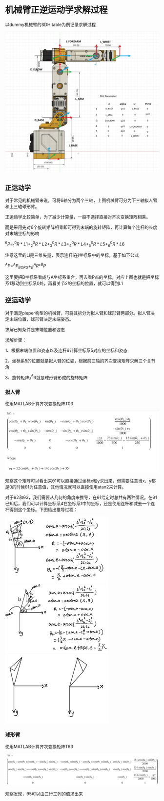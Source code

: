 # 机械臂正逆运动学求解过程

以dummy机械臂的SDH table为例记录求解过程

<img src="6轴机械臂正逆运动学求解过程.assets/dummy_frame_and_DH.jpg" alt="dummy_frame_and_DH" style="zoom: 50%;" />

## 正运动学

对于常见的机械臂来说，可将6轴分为两个三轴，上图机械臂可分为下三轴拟人臂和上三轴球形臂。

正运动学比较简单，为了减少计算量，一般不选择直接对齐次变换矩阵相乘。

而是采用先对6个旋转矩阵相乘即可得到末端的旋转矩阵，再计算每个连杆的长度对末端坐标的影响

$^6P = ^0_1R*L1+^0_2R*L2+^0_3R*L3+^0_4R*L4+^0_5R*L5+^0_6R*L6$

注意这里的Li是三维矢量，表示连杆i在i坐标系中的坐标，基于如下公式

$^AP = ^AP_{BORG}+^A_BR*^BP$

这里要把B坐标系看成与A坐标系重合，再去看P点的坐标，对应上图也就是把坐标系1移动到坐标系0处，再看关节2的坐标的位置，就可以得到L1

## 逆运动学

对于满足pieper构型的机械臂，可将其拆分为拟人臂和球形臂两部分。拟人臂决定末端位置，球形臂决定末端姿态。

求解已知条件是末端位置和姿态

求解步骤：

1、根据末端位置和姿态以及连杆6计算坐标系5对应的坐标和姿态

2、坐标系5的位置就是拟人臂的位姿，根据前三轴的齐次变换矩阵求解三个关节角

3、旋转矩阵$^6_3$R就是球形臂形成的旋转矩阵

### 拟人臂

使用MATLAB计算齐次变换矩阵T03

<img src="6轴机械臂正逆运动学求解过程.assets/image-20241222132841048.png" alt="image-20241222132841048" style="zoom: 67%;" />

观察这个矩阵可以看出来θ1可以直接通过坐标x和y求出来，但需要注意当x、y都是0的时候θ1为任意值，其他情况就可以直接使用atan2来计算。

对于θ2和θ3，我们需要从几何的角度来推导，在θ1给定时总共有两种情况。在θ1已知后，我们可以计算坐标系4在坐标系1中的坐标，还是使用连杆和减去一个连杆得到这个坐标。下图给出推导过程：

<img src="6轴机械臂正逆运动学求解过程.assets/QQ图片20241222154918.jpg" alt="QQ图片20241222154918" style="zoom: 33%;" />

<img src="6轴机械臂正逆运动学求解过程.assets/QQ图片20241222154937.jpg" alt="QQ图片20241222154937" style="zoom: 33%;" />

<img src="6轴机械臂正逆运动学求解过程.assets/QQ图片20241222154931.jpg" alt="QQ图片20241222154931" style="zoom:33%;" />

### 球形臂

使用MATLAB计算齐次变换矩阵T63

![image-20241222160346459](6轴机械臂正逆运动学求解过程.assets/image-20241222160346459.png)

观察发现，θ5可以由三行三列的值求出来